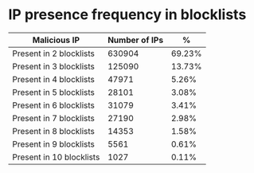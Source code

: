 # IP presence frequency in blocklists
| Malicious IP | Number of IPs | % |
|----|----|----|
| Present in 2 blocklists | 630904 | 69.23% |
| Present in 3 blocklists | 125090 | 13.73% |
| Present in 4 blocklists | 47971 | 5.26% |
| Present in 5 blocklists | 28101 | 3.08% |
| Present in 6 blocklists | 31079 | 3.41% |
| Present in 7 blocklists | 27190 | 2.98% |
| Present in 8 blocklists | 14353 | 1.58% |
| Present in 9 blocklists | 5561 | 0.61% |
| Present in 10 blocklists | 1027 | 0.11% |
